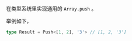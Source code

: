 
在类型系统里实现通用的 ```Array.push``` 。

举例如下，

```typescript
type Result = Push<[1, 2], '3'> // [1, 2, '3']
```